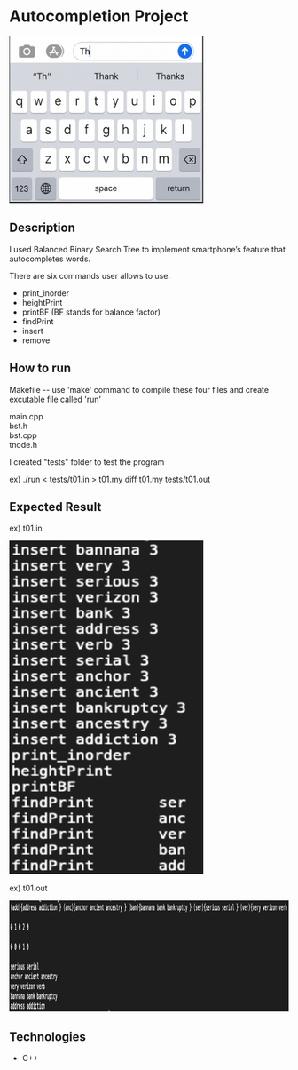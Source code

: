 # Autocompletion Project

<img src="images/autocomplete_ex.png" width=350, height=300>

## Description 

I used Balanced Binary Search Tree to implement smartphone’s feature that autocompletes words. 

There are six commands user allows to use.
- print_inorder 
- heightPrint
- printBF (BF stands for balance factor)
- findPrint
- insert
- remove

## How to run 
Makefile -- use 'make' command to compile these four files and create excutable file called 'run'	

main.cpp </br>
bst.h </br>
bst.cpp </br>
tnode.h </br>

I created "tests" folder to test the program 

ex)
./run < tests/t01.in > t01.my
diff t01.my tests/t01.out

## Expected Result
ex) t01.in 


<img src="images/screenshot_t01.in.png" width=350, height=600>

ex) t01.out 


<img src="images/screenshot_t01.out.png" width=800, height=200>


## Technologies

- C++
